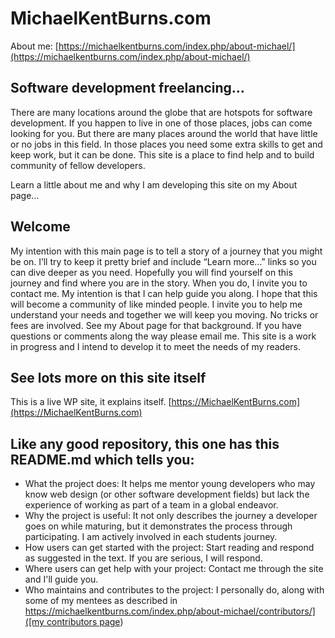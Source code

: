 # MichaelKentBurns.com

About me: [https://michaelkentburns.com/index.php/about-michael/](https://michaelkentburns.com/index.php/about-michael/)

## Software development freelancing…

There are many locations around the globe that are hotspots for software development. If you happen to live in one of those places, jobs can come looking for you. But there are many places around the world that have little or no jobs in this field. In those places you need some extra skills to get and keep work, but it can be done. This site is a place to find help and to build community of fellow developers.

Learn a little about me and why I am developing this site on my About page…

## Welcome

My intention with this main page is to tell a story of a journey that you might be on. I’ll try to keep it pretty brief and include “Learn more…” links so you can dive deeper as you need. Hopefully you will find yourself on this journey and find where you are in the story. When you do, I invite you to contact me. My intention is that I can help guide you along. I hope that this will become a community of like minded people. I invite you to help me understand your needs and together we will keep you moving. No tricks or fees are involved. See my About page for that background. If you have questions or comments along the way please email me. This site is a work in progress and I intend to develop it to meet the needs of my readers.

## See lots more on this site itself
This is a live WP site, it explains itself.
[https://MichaelKentBurns.com](https://MichaelKentBurns.com) 

## Like any good repository, this one has this README.md which tells you:
* What the project does:
  It helps me mentor young developers who may know web design (or other software development fields) but lack the experience of working as part of a team in a global endeavor.  
* Why the project is useful:
  It not only describes the journey a developer goes on while maturing, but it demonstrates the process through participating. I am actively involved in each students journey. 
* How users can get started with the project:
  Start reading and respond as suggested in the text.  If you are serious, I will respond.  
* Where users can get help with your project: 
  Contact me through the site and I'll guide you.
* Who maintains and contributes to the project:
  I personally do, along with some of my mentees as described in [https://michaelkentburns.com/index.php/about-michael/contributors/]([my contributors page](https://michaelkentburns.com/index.php/about-michael/contributors/))
